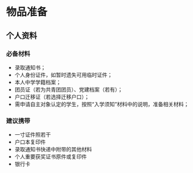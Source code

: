 # 物品准备

## 个人资料

### 必备材料

- 录取通知书；
- 个人身份证件，如暂时遗失可用临时证件；
- 本人中学学籍档案；
- 团员证（若为共青团团员）、党建档案（若有）；
- 户口迁移证（若选择迁移户口）；
- 需申请自主对象认定的学生，按照“入学须知”材料中的说明，准备相关材料；

### 建议携带

- 一寸证件照若干
- 户口本复印件
- 录取通知书快递中附带的其他材料
- 个人重要获奖证书原件或复印件
- 银行卡
